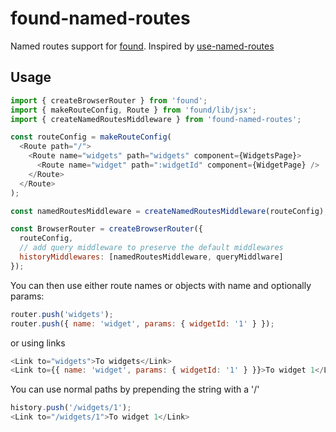 # found-named-routes
Named routes support for [found](https://github.com/4Catalyzer/found). Inspired by [use-named-routes](https://github.com/taion/use-named-routes)

## Usage

```js
import { createBrowserRouter } from 'found';
import { makeRouteConfig, Route } from 'found/lib/jsx';
import { createNamedRoutesMiddleware } from 'found-named-routes';

const routeConfig = makeRouteConfig(
  <Route path="/">
    <Route name="widgets" path="widgets" component={WidgetsPage}>
      <Route name="widget" path=":widgetId" component={WidgetPage} />
    </Route>
  </Route>
);

const namedRoutesMiddleware = createNamedRoutesMiddleware(routeConfig);

const BrowserRouter = createBrowserRouter({
  routeConfig,
  // add query middleware to preserve the default middlewares
  historyMiddlewares: [namedRoutesMiddleware, queryMiddlware]
});
```

You can then use either route names or objects with name and optionally params:


```js
router.push('widgets');
router.push({ name: 'widget', params: { widgetId: '1' } });
```

or using links


```js
<Link to="widgets">To widgets</Link>
<Link to={{ name: 'widget', params: { widgetId: '1' } }}>To widget 1</Link>
```

You can use normal paths by prepending the string with a '/'

```js
history.push('/widgets/1');
<Link to="/widgets/1">To widget 1</Link>
```
